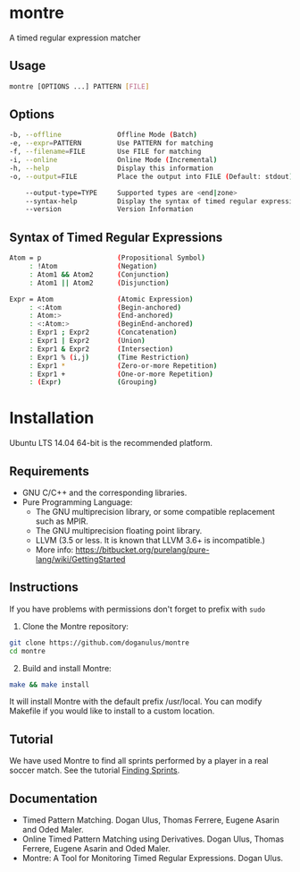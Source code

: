 # montre

A timed regular expression matcher

## Usage
```sh
montre [OPTIONS ...] PATTERN [FILE]
```
## Options
```sh
-b, --offline              Offline Mode (Batch)
-e, --expr=PATTERN         Use PATTERN for matching
-f, --filename=FILE        Use FILE for matching
-i, --online               Online Mode (Incremental)
-h, --help                 Display this information
-o, --output=FILE          Place the output into FILE (Default: stdout)

    --output-type=TYPE     Supported types are <end|zone>
    --syntax-help          Display the syntax of timed regular expressions
    --version              Version Information
```

## Syntax of Timed Regular Expressions

```sh
Atom = p                   (Propositional Symbol)
     : !Atom               (Negation)
     : Atom1 && Atom2      (Conjunction)
     : Atom1 || Atom2      (Disjunction)

Expr = Atom                (Atomic Expression)
     : <:Atom              (Begin-anchored)
     : Atom:>              (End-anchored)
     : <:Atom:>            (BeginEnd-anchored)
     : Expr1 ; Expr2       (Concatenation)
     : Expr1 | Expr2       (Union)
     : Expr1 & Expr2       (Intersection)
     : Expr1 % (i,j)       (Time Restriction)
     : Expr1 *             (Zero-or-more Repetition)
     : Expr1 +             (One-or-more Repetition)
     : (Expr)              (Grouping)
```
# Installation

Ubuntu LTS 14.04 64-bit is the recommended platform.

## Requirements

  * GNU C/C++ and the corresponding libraries.
  * Pure Programming Language:
  	* The GNU multiprecision library, or some compatible replacement such as MPIR.
  	* The GNU multiprecision floating point library.
  	* LLVM (3.5 or less. It is known that LLVM 3.6+ is incompatible.)
  	* More info: https://bitbucket.org/purelang/pure-lang/wiki/GettingStarted

## Instructions

If you have problems with permissions don't forget to prefix with `sudo`

1. Clone the Montre repository:

  ```sh
  git clone https://github.com/doganulus/montre
  cd montre
  ```

2. Build and install Montre:

  ```sh
  make && make install
  ```

  It will install Montre with the default prefix /usr/local. You can modify Makefile if you would like to install to a custom location.
  
## Tutorial

We have used Montre to find all sprints performed by a player in a real soccer match. See the tutorial [Finding Sprints](https://github.com/doganulus/montre/blob/master/demo/finding-sprints.ipynb).

## Documentation

  * Timed Pattern Matching. Dogan Ulus, Thomas Ferrere, Eugene Asarin and Oded Maler.
  * Online Timed Pattern Matching using Derivatives. Dogan Ulus, Thomas Ferrere, Eugene Asarin and Oded Maler.
  * Montre: A Tool for Monitoring Timed Regular Expressions. Dogan Ulus.

